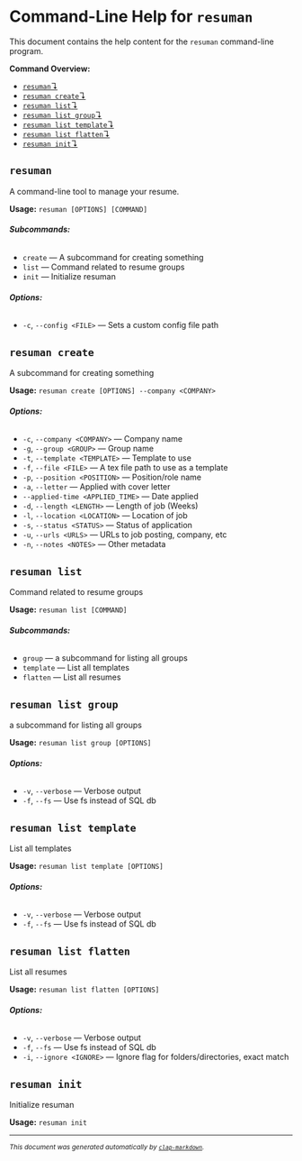 # Command-Line Help for `resuman`

This document contains the help content for the `resuman` command-line program.

**Command Overview:**

* [`resuman`↴](#resuman)
* [`resuman create`↴](#resuman-create)
* [`resuman list`↴](#resuman-list)
* [`resuman list group`↴](#resuman-list-group)
* [`resuman list template`↴](#resuman-list-template)
* [`resuman list flatten`↴](#resuman-list-flatten)
* [`resuman init`↴](#resuman-init)

## `resuman`

A command-line tool to manage your resume.

**Usage:** `resuman [OPTIONS] [COMMAND]`

###### **Subcommands:**

* `create` — A subcommand for creating something
* `list` — Command related to resume groups
* `init` — Initialize resuman

###### **Options:**

* `-c`, `--config <FILE>` — Sets a custom config file path



## `resuman create`

A subcommand for creating something

**Usage:** `resuman create [OPTIONS] --company <COMPANY>`

###### **Options:**

* `-c`, `--company <COMPANY>` — Company name
* `-g`, `--group <GROUP>` — Group name
* `-t`, `--template <TEMPLATE>` — Template to use
* `-f`, `--file <FILE>` — A tex file path to use as a template
* `-p`, `--position <POSITION>` — Position/role name
* `-a`, `--letter` — Applied with cover letter
* `--applied-time <APPLIED_TIME>` — Date applied
* `-d`, `--length <LENGTH>` — Length of job (Weeks)
* `-l`, `--location <LOCATION>` — Location of job
* `-s`, `--status <STATUS>` — Status of application
* `-u`, `--urls <URLS>` — URLs to job posting, company, etc
* `-n`, `--notes <NOTES>` — Other metadata



## `resuman list`

Command related to resume groups

**Usage:** `resuman list [COMMAND]`

###### **Subcommands:**

* `group` — a subcommand for listing all groups
* `template` — List all templates
* `flatten` — List all resumes



## `resuman list group`

a subcommand for listing all groups

**Usage:** `resuman list group [OPTIONS]`

###### **Options:**

* `-v`, `--verbose` — Verbose output
* `-f`, `--fs` — Use fs instead of SQL db



## `resuman list template`

List all templates

**Usage:** `resuman list template [OPTIONS]`

###### **Options:**

* `-v`, `--verbose` — Verbose output
* `-f`, `--fs` — Use fs instead of SQL db



## `resuman list flatten`

List all resumes

**Usage:** `resuman list flatten [OPTIONS]`

###### **Options:**

* `-v`, `--verbose` — Verbose output
* `-f`, `--fs` — Use fs instead of SQL db
* `-i`, `--ignore <IGNORE>` — Ignore flag for folders/directories, exact match



## `resuman init`

Initialize resuman

**Usage:** `resuman init`



<hr/>

<small><i>
    This document was generated automatically by
    <a href="https://crates.io/crates/clap-markdown"><code>clap-markdown</code></a>.
</i></small>

